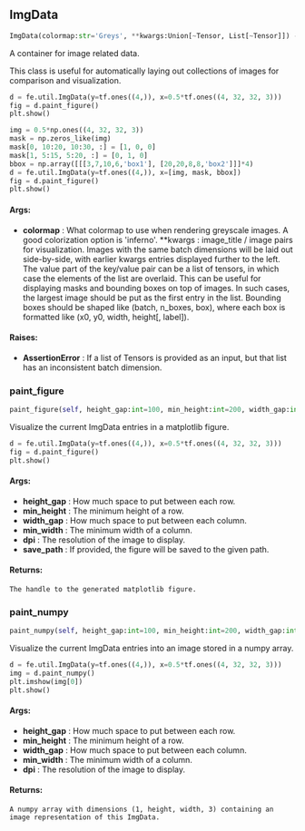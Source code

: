 ## ImgData
```python
ImgData(colormap:str='Greys', **kwargs:Union[~Tensor, List[~Tensor]]) -> None
```
A container for image related data.

This class is useful for automatically laying out collections of images for comparison and visualization.

```python
d = fe.util.ImgData(y=tf.ones((4,)), x=0.5*tf.ones((4, 32, 32, 3)))
fig = d.paint_figure()
plt.show()

img = 0.5*np.ones((4, 32, 32, 3))
mask = np.zeros_like(img)
mask[0, 10:20, 10:30, :] = [1, 0, 0]
mask[1, 5:15, 5:20, :] = [0, 1, 0]
bbox = np.array([[[3,7,10,6,'box1'], [20,20,8,8,'box2']]]*4)
d = fe.util.ImgData(y=tf.ones((4,)), x=[img, mask, bbox])
fig = d.paint_figure()
plt.show()
```


#### Args:

* **colormap** :  What colormap to use when rendering greyscale images. A good colorization option is 'inferno'.
 **kwargs :  image_title / image pairs for visualization. Images with the same batch dimensions will be laid out        side-by-side, with earlier kwargs entries displayed further to the left. The value part of the key/value        pair can be a list of tensors, in which case the elements of the list are overlaid. This can be useful for        displaying masks and bounding boxes on top of images. In such cases, the largest image should be put as the        first entry in the list. Bounding boxes should be shaped like (batch, n_boxes, box), where each box is        formatted like (x0, y0, width, height[, label]).

#### Raises:

* **AssertionError** :  If a list of Tensors is provided as an input, but that list has an inconsistent batch dimension.

### paint_figure
```python
paint_figure(self, height_gap:int=100, min_height:int=200, width_gap:int=50, min_width:int=200, dpi:int=96, save_path:Union[str, NoneType]=None) -> matplotlib.figure.Figure
```
Visualize the current ImgData entries in a matplotlib figure.

```python
d = fe.util.ImgData(y=tf.ones((4,)), x=0.5*tf.ones((4, 32, 32, 3)))
fig = d.paint_figure()
plt.show()
```


#### Args:

* **height_gap** :  How much space to put between each row.
* **min_height** :  The minimum height of a row.
* **width_gap** :  How much space to put between each column.
* **min_width** :  The minimum width of a column.
* **dpi** :  The resolution of the image to display.
* **save_path** :  If provided, the figure will be saved to the given path.

#### Returns:
    The handle to the generated matplotlib figure.

### paint_numpy
```python
paint_numpy(self, height_gap:int=100, min_height:int=200, width_gap:int=50, min_width:int=200, dpi:int=96) -> numpy.ndarray
```
Visualize the current ImgData entries into an image stored in a numpy array.

```python
d = fe.util.ImgData(y=tf.ones((4,)), x=0.5*tf.ones((4, 32, 32, 3)))
img = d.paint_numpy()
plt.imshow(img[0])
plt.show()
```


#### Args:

* **height_gap** :  How much space to put between each row.
* **min_height** :  The minimum height of a row.
* **width_gap** :  How much space to put between each column.
* **min_width** :  The minimum width of a column.
* **dpi** :  The resolution of the image to display.

#### Returns:
    A numpy array with dimensions (1, height, width, 3) containing an image representation of this ImgData.